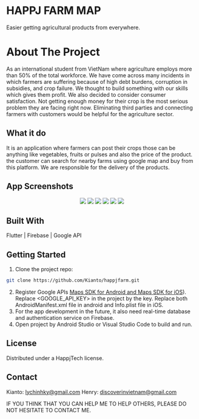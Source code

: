 # HAPPJ FARM MAP
Easier getting agricultural products from everywhere.


# About The Project
As an international student from VietNam where agriculture employs more than 50% of the total workforce. We have come across many incidents in which farmers are suffering because of high debt burdens, corruption in subsidies, and crop failure. We thought to build something with our skills which gives them profit. We also decided to consider consumer satisfaction. Not getting enough money for their crop is the most serious problem they are facing right now. Eliminating third parties and connecting farmers with customers would be helpful for the agriculture sector.

## What it do
It is an application where farmers can post their crops those can be anything like vegetables, fruits or pulses and also the price of the product. the customer can search for nearby farms using google map and buy from this platform. We are responsible for the delivery of the products.

## App Screenshots
<center>
<img src="images/i_1.png">
<img src="images/i_2.png">
<img src="images/i_3.png">
<img src="images/i_4.png">
<img src="images/i_6.png">
<img src="images/i_7.png">
</center>

## Built With
Flutter | Firebase | Google API

## Getting Started
1. Clone the project repo:
```bash
git clone https://github.com/Kianto/happjfarm.git
```
2. Register Google APIs [Maps SDK for Android and Maps SDK for iOS](https://console.cloud.google.com)). Replace <GOOGLE_API_KEY> in the project by the key. Replace both AndroidManifest.xml file in android and Info.plist file in iOS.
3. For the app development in the future, it also need real-time database and authentication service on Firebase.
4. Open project by Android Studio or Visual Studio Code to build and run.

## License
Distributed under a HappjTech license.

## Contact
Kianto: lychinhky@gmail.com
Henry: discoverinvietnam@gmail.com

IF YOU THINK THAT YOU CAN HELP ME TO HELP OTHERS, PLEASE DO NOT HESITATE TO CONTACT ME.

